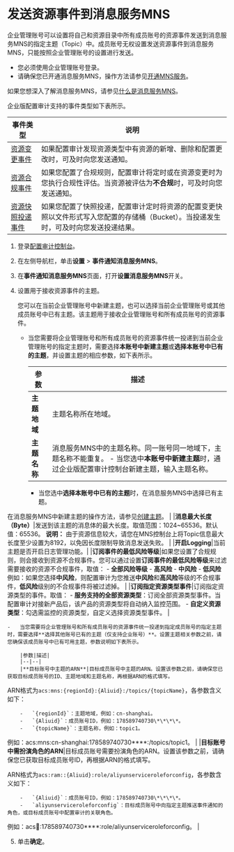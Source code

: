 # 发送资源事件到消息服务MNS

企业管理账号可以设置将自己和资源目录中所有成员账号的资源事件发送到消息服务MNS的指定主题（Topic）中。成员账号无权设置发送资源事件到消息服务MNS，只能按照企业管理账号的设置进行发送。

-   您必须使用企业管理账号登录。
-   请确保您已开通消息服务MNS，操作方法请参见[开通MNS服务]()。

如果您想深入了解消息服务MNS，请参见[什么是消息服务MNS]()。

企业版配置审计支持的事件类型如下表所示。

|事件类型|说明|
|----|--|
|[资源变更事件](/cn.zh-CN/资源事件/事件类型/资源变更事件.md)|如果配置审计发现资源类型中有资源的新增、删除和配置更改时，可及时向您发送通知。|
|[资源合规事件](/cn.zh-CN/资源事件/事件类型/资源合规事件.md)|如果您配置了合规规则，配置审计将定时或在资源变更时为您执行合规性评估。当资源被评估为**不合规**时，可及时向您发送通知。|
|[资源快照投递事件](/cn.zh-CN/资源事件/事件类型/资源快照投递事件.md)|如果您配置了快照投递，配置审计定时将资源的配置变更快照以文件形式写入您配置的存储桶（Bucket）。当投递发生时，可及时向您发送投递结果。|

1.  登录[配置审计控制台](https://config.console.aliyun.com)。

2.  在左侧导航栏，单击**设置** \> **事件通知消息服务MNS**。

3.  在**事件通知消息服务MNS**页面，打开**设置消息服务MNS**开关。

4.  设置用于接收资源事件的主题。

    您可以在当前企业管理账号中新建主题，也可以选择当前企业管理账号或其他成员账号中已有主题。该主题用于接收企业管理账号和所有成员账号的资源事件。

    -   当您需要将企业管理账号和所有成员账号的资源事件统一投递到当前企业管理账号的指定主题时，需要选择**本账号中新建主题**或**选择本账号中已有的主题**，并设置主题的相应参数，如下表所示。

        |参数|描述|
        |--|--|
        |**主题地域**|主题名称所在地域。|
        |**主题名称**|消息服务MNS中的主题名称。同一账号同一地域下，主题名称不能重复。        -   当您选中**本账号中新建主题**时，通过企业版配置审计控制台新建主题，输入主题名称。
        -   当您选中**选择本账号中已有的主题**时，在消息服务MNS中选择已有主题。

在消息服务MNS中新建主题的操作方法，请参见[创建主题]()。 |
        |**消息最大长度（Byte）**|发送到该主题的消息体的最大长度。取值范围：1024~65536。默认值：65536。 **说明：** 由于资源信息较大，请您在MNS控制台上将Topic信息最大长度至少设置为8192，以免因长度限制导致消息发送失败。 |
        |**开启Logging**|当前主题是否开启日志管理功能。|
        |**订阅事件的最低风险等级**|如果您设置了合规规则，则会接收到资源不合规事件。您可以通过设置**订阅事件的最低风险等级**来过滤需要接收的资源不合规事件，取值：         -   **全部风险等级**
        -   **高风险**
        -   **中风险**
        -   **低风险**
例如：如果您选择**中风险**，则配置审计为您推送**中风险**和**高风险**等级的不合规事件，**低风险**级别的不合规事件将被过滤掉。 |
        |**订阅指定资源类型事件**|订阅指定资源类型的事件。取值：        -   **服务支持的全部资源类型**：订阅全部资源类型事件。当配置审计对接新产品后，该产品的资源类型将自动纳入监控范围。
        -   **自定义资源类型**：勾选需监控的资源类型，自定义选择资源类型事件。 |

    -   当您需要将企业管理账号和所有成员账号的资源事件统一投递到指定成员账号的指定主题时，需要选择**选择其他账号已有的主题（仅支持企业账号）**。设置主题相关参数之前，请您确保该成员账号中已有可用主题，参数说明如下表所示。

        |参数|描述|
        |--|--|
        |**目标账号中主题的ARN**|目标成员账号中主题的ARN。设置该参数之前，请确保您已获取目标成员账号的ID、主题地域和主题名称，再根据ARN的格式填写。

ARN格式为`acs:mns:{regionId}:{Aliuid}:/topics/{topicName}`，各参数含义如下：

        -   `{regionId}`：主题地域，例如：cn-shanghai。
        -   `{Aliuid}`：成员账号ID，例如：178589740730\*\*\*\*。
        -   `{topicName}`：主题名称，例如：topic1。
例如：acs:mns:cn-shanghai:178589740730\*\*\*\*:/topics/topic1。 |
        |**目标账号中需扮演角色的ARN**|目标成员账号需要扮演角色的ARN。设置该参数之前，请确保您已获取目标成员账号ID，再根据ARN的格式填写。

ARN格式为`acs:ram::{Aliuid}:role/aliyunserviceroleforconfig`，各参数含义如下：

        -   `{Aliuid}`：成员账号ID，例如：178589740730\*\*\*\*。
        -   `aliyunserviceroleforconfig`：目标成员账号中向指定主题推送事件通知的角色，或目标成员账号中配置审计的关联角色。
例如：acs:ram::178589740730\*\*\*\*:role/aliyunserviceroleforconfig。 |

5.  单击**确定**。


